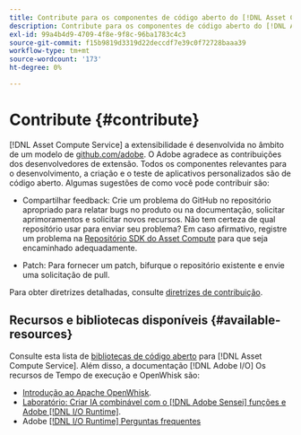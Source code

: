 ```yaml
---
title: Contribute para os componentes de código aberto do [!DNL Asset Compute Service]
description: Contribute para os componentes de código aberto do [!DNL Asset Compute Service].
exl-id: 99a4b4d9-4709-4f8e-9f8c-96ba1783c4c3
source-git-commit: f15b9819d3319d22deccdf7e39c0f72728baaa39
workflow-type: tm+mt
source-wordcount: '173'
ht-degree: 0%

---
```


# Contribute {#contribute}

[!DNL Asset Compute Service] a extensibilidade é desenvolvida no âmbito de um modelo de [github.com/adobe](https://github.com/adobe). O Adobe agradece as contribuições dos desenvolvedores de extensão. Todos os componentes relevantes para o desenvolvimento, a criação e o teste de aplicativos personalizados são de código aberto. Algumas sugestões de como você pode contribuir são:

* Compartilhar feedback: Crie um problema do GitHub no repositório apropriado para relatar bugs no produto ou na documentação, solicitar aprimoramentos e solicitar novos recursos. Não tem certeza de qual repositório usar para enviar seu problema? Em caso afirmativo, registre um problema na [Repositório SDK do Asset Compute](https://github.com/adobe/asset-compute-sdk) para que seja encaminhado adequadamente.

* Patch: Para fornecer um patch, bifurque o repositório existente e envie uma solicitação de pull.

Para obter diretrizes detalhadas, consulte [diretrizes de contribuição](https://github.com/adobe/asset-compute-sdk/blob/master/.github/CONTRIBUTING.md).

## Recursos e bibliotecas disponíveis {#available-resources}

Consulte esta lista de [bibliotecas de código aberto](https://github.com/adobe/asset-compute-sdk#available-resources-and-libraries) para [!DNL Asset Compute Service]. Além disso, a documentação [!DNL Adobe I/O] Os recursos de Tempo de execução e OpenWhisk são:

* [Introdução ao Apache OpenWhisk](https://github.com/apache/openwhisk/tree/master/docs#getting-started-with-openwhisk).
* [Laboratório: Criar IA combinável com o [!DNL Adobe Sensei] funções e Adobe [!DNL I/O Runtime]](https://opensource.adobe.com/adobe-sensei-ai-functions/index.html).
* Adobe [[!DNL I/O Runtime] Perguntas frequentes](https://developer.adobe.com/runtime/docs/support/faq/)

<!-- **TBD** for post-release:
* Link to Adobe Developer App Builder open-source components.
* Issues in `aio` can be reported in Adobe Developer App Builder repos.
* Issues in asset-compute-sdk or devtool goes into the relevant repos from Nui.
-->
